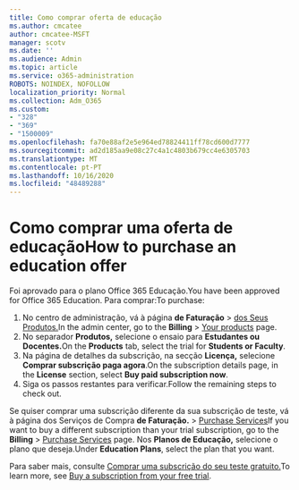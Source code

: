 ```yaml
---
title: Como comprar oferta de educação
ms.author: cmcatee
author: cmcatee-MSFT
manager: scotv
ms.date: ''
ms.audience: Admin
ms.topic: article
ms.service: o365-administration
ROBOTS: NOINDEX, NOFOLLOW
localization_priority: Normal
ms.collection: Adm_O365
ms.custom:
- "328"
- "369"
- "1500009"
ms.openlocfilehash: fa70e88af2e5e964ed78824411ff78cd600d7777
ms.sourcegitcommit: ad2d185aa9e08c27c4a1c4803b679cc4e6305703
ms.translationtype: MT
ms.contentlocale: pt-PT
ms.lasthandoff: 10/16/2020
ms.locfileid: "48489288"
---
```

# <a name="how-to-purchase-an-education-offer"></a><span data-ttu-id="4b009-102">Como comprar uma oferta de educação</span><span class="sxs-lookup"><span data-stu-id="4b009-102">How to purchase an education offer</span></span>

<span data-ttu-id="4b009-103">Foi aprovado para o plano Office 365 Educação.</span><span class="sxs-lookup"><span data-stu-id="4b009-103">You have been approved for Office 365 Education.</span></span> <span data-ttu-id="4b009-104">Para comprar:</span><span class="sxs-lookup"><span data-stu-id="4b009-104">To purchase:</span></span>
  
1. <span data-ttu-id="4b009-105">No centro de administração, vá à página **de Faturação** \> [dos Seus Produtos.](https://go.microsoft.com/fwlink/p/?linkid=842054)</span><span class="sxs-lookup"><span data-stu-id="4b009-105">In the admin center, go to the **Billing** \> [Your products](https://go.microsoft.com/fwlink/p/?linkid=842054) page.</span></span>
2. <span data-ttu-id="4b009-106">No separador **Produtos,** selecione o ensaio para **Estudantes ou Docentes.**</span><span class="sxs-lookup"><span data-stu-id="4b009-106">On the **Products** tab, select the trial for **Students or Faculty**.</span></span>
3. <span data-ttu-id="4b009-107">Na página de detalhes da subscrição, na secção **Licença,** selecione **Comprar subscrição paga agora**.</span><span class="sxs-lookup"><span data-stu-id="4b009-107">On the subscription details page, in the **License** section, select **Buy paid subscription now**.</span></span>
4. <span data-ttu-id="4b009-108">Siga os passos restantes para verificar.</span><span class="sxs-lookup"><span data-stu-id="4b009-108">Follow the remaining steps to check out.</span></span>

<span data-ttu-id="4b009-109">Se quiser comprar uma subscrição diferente da sua subscrição de teste, vá à página dos Serviços de Compra **de Faturação.** \> [Purchase Services](https://go.microsoft.com/fwlink/p/?linkid=868433)</span><span class="sxs-lookup"><span data-stu-id="4b009-109">If you want to buy a different subscription than your trial subscription, go to the **Billing** \> [Purchase Services](https://go.microsoft.com/fwlink/p/?linkid=868433) page.</span></span> <span data-ttu-id="4b009-110">Nos **Planos de Educação,** selecione o plano que deseja.</span><span class="sxs-lookup"><span data-stu-id="4b009-110">Under **Education Plans**, select the plan that you want.</span></span>

<span data-ttu-id="4b009-111">Para saber mais, consulte [Comprar uma subscrição do seu teste gratuito.](https://docs.microsoft.com/microsoft-365/commerce/try-or-buy-microsoft-365#buy-a-subscription-from-your-free-trial)</span><span class="sxs-lookup"><span data-stu-id="4b009-111">To learn more, see [Buy a subscription from your free trial](https://docs.microsoft.com/microsoft-365/commerce/try-or-buy-microsoft-365#buy-a-subscription-from-your-free-trial).</span></span>